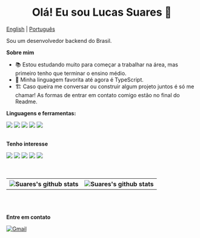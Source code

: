 <h1 align="center">Olá! Eu sou Lucas Suares 👋</h1>

[English](README.md) | [Português](README-pt_br.md)

Sou um desenvolvedor backend do Brasil.

**Sobre mim**

- 📚 Estou estudando muito para começar a trabalhar na área, mas primeiro tenho que terminar o ensino médio.
- 💖 Minha linguagem favorita até agora é TypeScript.
- 🏗️ Caso queira me conversar ou construir algum projeto juntos é só me chamar! As formas de entrar em contato comigo estão no final do Readme.

**Linguagens e ferramentas:**

<div>
  <img src="https://img.shields.io/badge/JavaScript-323330?style=for-the-badge&logo=javascript&logoColor=F7DF1E">
  <img src="https://img.shields.io/badge/TypeScript-007ACC?style=for-the-badge&logo=typescript&logoColor=white">
  <img src="https://img.shields.io/badge/Node.js-339933?style=for-the-badge&logo=nodedotjs&logoColor=white">
  <img src="https://img.shields.io/badge/Git-F05032?style=for-the-badge&logo=git&logoColor=white">
  <img src="https://img.shields.io/badge/Express.js-000000?style=for-the-badge&logo=express&logoColor=white">
</div>

<br>

**Tenho interesse**

<div>
  <img src="https://img.shields.io/badge/Python-3776AB?style=for-the-badge&logo=python&logoColor=white">
  <img src="https://img.shields.io/badge/C%23-00599C?style=for-the-badge&logo=csharp&logoColor=white">
  <img src="https://img.shields.io/badge/prisma-1B222D?style=for-the-badge&logo=prisma&logoColor=white">
  <img src="https://img.shields.io/badge/Nest.JS-E10098?style=for-the-badge&logo=nestjs&logoColor=white">
  <img src="https://img.shields.io/badge/Docker-000000?style=for-the-badge&logo=docker&logoColor=white&color=blue">
</div>

<br>
<br>

<table>
  <tr>
    <th>
      <img
        align="center"
        src="https://github-readme-stats.vercel.app/api?username=Suares01&show_icons=true&include_all_commits=true&theme=buefy&hide_border=true"
        alt="Suares's github stats"
      />
    </th>
    <th>
      <img
        align="center"
        src="https://github-readme-stats.vercel.app/api/top-langs/?username=Suares01&layout=compact&theme=buefy&hide_border=true"
        alt="Suares's github stats"
      />
    </th>
  </tr>
</table>

<br>
<br>

**Entre em contato**

<!-- [![Linkedin](https://img.shields.io/badge/Linkedin-0D0D0D?style=flat&labelColor=0D0D0D&logo=Linkedin&Color=white)](#)
[![Twitter](https://img.shields.io/badge/Twitter-0D0D0D?style=flat&labelColor=0D0D0D&logo=Twitter&Color=white)](#) -->
[![Gmail](https://img.shields.io/badge/Gmail-0D0D0D?style=flat&labelColor=0D0D0D&logo=Gmail&Color=white)](lucas.trabalho7.ls@gmail.com)
